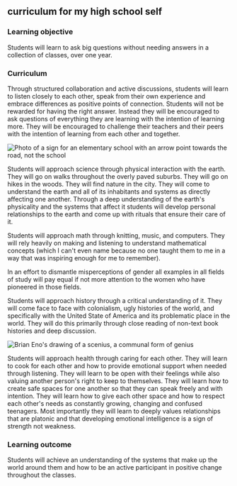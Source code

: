 
## curriculum for my high school self

### Learning objective 
Students will learn to ask big questions without needing answers in a collection of classes, over one year. 

### Curriculum
Through structured collaboration and active discussions, students will learn to listen closely to each other, speak from their own experience and embrace differences as positive points of connection. Students will not be rewarded for having the right answer. Instead they will be encouraged to ask questions of everything they are learning with the intention of learning more. They will be encouraged to challenge their teachers and their peers with the intention of learning from each other and together.

![Photo of a sign for an elementary school with an arrow point towards the road, not the school](https://d2w9rnfcy7mm78.cloudfront.net/2377497/original_2b5a21f908c46469ecaa6f4b24a4d02c.jpg?1530499832
)

Students will approach science through physical interaction with the earth. They will go on walks throughout the overly paved suburbs. They will go on hikes in the woods. They will find nature in the city. They will come to understand the earth and all of its inhabitants and systems as directly affecting one another. Through a deep understanding of the earth's physicality and the systems that affect it students will develop personal relationships to the earth and come up with rituals that ensure their care of it. 


Students will approach math through knitting, music, and computers. They will rely heavily on making and listening to understand mathematical concepts (which I can't even name because no one taught them to me in a way that was inspiring enough for me to remember).

In an effort to dismantle misperceptions of gender all examples in all fields of study will pay equal if not more attention to the women who have pioneered in those fields.

Students will approach history through a critical understanding of it. They will come face to face with colonialism, ugly histories of the world, and specifically with the United State of America and its problematic place in the world. They will do this primarily through close reading of non-text book histories and deep discussion.

![Brian Eno's drawing of a scenius, a communal form of genius](https://66.media.tumblr.com/tumblr_m8nq5cnGUl1qz6f4bo3_1280.jpg)

Students will approach health through caring for each other. They will learn to cook for each other and how to provide emotional support when needed through listening. They will learn to be open with their feelings while also valuing another person's right to keep to themselves. They will learn how to create safe spaces for one another so that they can speak freely and with intention. They will learn how to give each other space and how to respect each other's needs as constantly growing, changing and confused teenagers. Most importantly they will learn to deeply values relationships that are platonic and that developing emotional intelligence is a sign of strength not weakness.


### Learning outcome
Students will achieve an understanding of the systems that make up the world around them and how to be an active participant in positive change throughout the classes.
